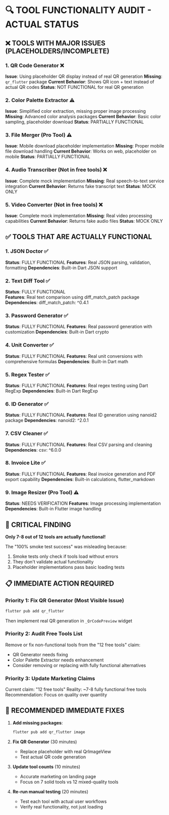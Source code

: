 # 🔍 TOOL FUNCTIONALITY AUDIT - ACTUAL STATUS

## ❌ TOOLS WITH MAJOR ISSUES (PLACEHOLDERS/INCOMPLETE)

### 1. QR Code Generator ❌

**Issue**: Using placeholder QR display instead of real QR generation
**Missing**: `qr_flutter` package
**Current Behavior**: Shows QR icon + text instead of actual QR codes
**Status**: NOT FUNCTIONAL for real QR generation

### 2. Color Palette Extractor ⚠️

**Issue**: Simplified color extraction, missing proper image processing
**Missing**: Advanced color analysis packages
**Current Behavior**: Basic color sampling, placeholder download
**Status**: PARTIALLY FUNCTIONAL

### 3. File Merger (Pro Tool) ⚠️

**Issue**: Mobile download placeholder implementation
**Missing**: Proper mobile file download handling
**Current Behavior**: Works on web, placeholder on mobile
**Status**: PARTIALLY FUNCTIONAL

### 4. Audio Transcriber (Not in free tools) ❌

**Issue**: Complete mock implementation
**Missing**: Real speech-to-text service integration
**Current Behavior**: Returns fake transcript text
**Status**: MOCK ONLY

### 5. Video Converter (Not in free tools) ❌

**Issue**: Complete mock implementation
**Missing**: Real video processing capabilities
**Current Behavior**: Returns fake audio files
**Status**: MOCK ONLY

## ✅ TOOLS THAT ARE ACTUALLY FUNCTIONAL

### 1. JSON Doctor ✅

**Status**: FULLY FUNCTIONAL
**Features**: Real JSON parsing, validation, formatting
**Dependencies**: Built-in Dart JSON support

### 2. Text Diff Tool ✅

**Status**: FULLY FUNCTIONAL  
**Features**: Real text comparison using diff_match_patch package
**Dependencies**: diff_match_patch: ^0.4.1

### 3. Password Generator ✅

**Status**: FULLY FUNCTIONAL
**Features**: Real password generation with customization
**Dependencies**: Built-in Dart crypto

### 4. Unit Converter ✅

**Status**: FULLY FUNCTIONAL
**Features**: Real unit conversions with comprehensive formulas
**Dependencies**: Built-in Dart math

### 5. Regex Tester ✅

**Status**: FULLY FUNCTIONAL
**Features**: Real regex testing using Dart RegExp
**Dependencies**: Built-in Dart RegExp

### 6. ID Generator ✅

**Status**: FULLY FUNCTIONAL
**Features**: Real ID generation using nanoid2 package
**Dependencies**: nanoid2: ^2.0.1

### 7. CSV Cleaner ✅

**Status**: FULLY FUNCTIONAL
**Features**: Real CSV parsing and cleaning
**Dependencies**: csv: ^6.0.0

### 8. Invoice Lite ✅

**Status**: FULLY FUNCTIONAL
**Features**: Real invoice generation and PDF export capability
**Dependencies**: Built-in calculations, flutter_markdown

### 9. Image Resizer (Pro Tool) ⚠️

**Status**: NEEDS VERIFICATION
**Features**: Image processing implementation
**Dependencies**: Built-in Flutter image handling

## 🚨 CRITICAL FINDING

**Only 7-8 out of 12 tools are actually functional!**

The "100% smoke test success" was misleading because:

1. Smoke tests only check if tools load without errors
2. They don't validate actual functionality
3. Placeholder implementations pass basic loading tests

## 📋 IMMEDIATE ACTION REQUIRED

### Priority 1: Fix QR Generator (Most Visible Issue)

```bash
flutter pub add qr_flutter
```

Then implement real QR generation in `_QrCodePreview` widget

### Priority 2: Audit Free Tools List

Remove or fix non-functional tools from the "12 free tools" claim:

- QR Generator needs fixing
- Color Palette Extractor needs enhancement
- Consider removing or replacing with fully functional alternatives

### Priority 3: Update Marketing Claims

Current claim: "12 free tools"
Reality: ~7-8 fully functional free tools
Recommendation: Focus on quality over quantity

## 🎯 RECOMMENDED IMMEDIATE FIXES

1. **Add missing packages**:

   ```bash
   flutter pub add qr_flutter image
   ```

2. **Fix QR Generator** (30 minutes)

   - Replace placeholder with real QrImageView
   - Test actual QR code generation

3. **Update tool counts** (10 minutes)

   - Accurate marketing on landing page
   - Focus on 7 solid tools vs 12 mixed-quality tools

4. **Re-run manual testing** (20 minutes)
   - Test each tool with actual user workflows
   - Verify real functionality, not just loading
